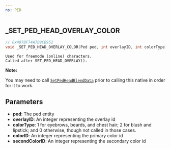 ```yaml
---
ns: PED
---
```

## _SET_PED_HEAD_OVERLAY_COLOR

```c
// 0x497BF74A7B9CB952
void _SET_PED_HEAD_OVERLAY_COLOR(Ped ped, int overlayID, int colorType, int colorID, int secondColorID);
```

```
Used for freemode (online) characters. 
Called after SET_PED_HEAD_OVERLAY().  
```

**Note:**

You may need to call [`SetPedHeadBlendData`](#0x9414E18B9434C2FE) prior to calling this native in order for it to work.

## Parameters
* **ped**: The ped entity
* **overlayID**: An integer representing the overlay id
* **colorType**: 1 for eyebrows, beards, and chest hair; 2 for blush and lipstick; and 0 otherwise, though not called in those cases. 
* **colorID**: An integer representing the primary color id
* **secondColorID**: An integer representing the secondary color id


